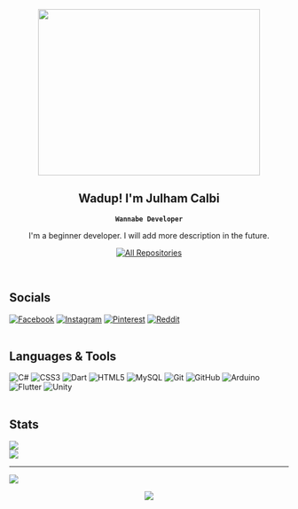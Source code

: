 <!-- ![MasterHead](https://user-images.githubusercontent.com/74038190/212284136-03988914-d899-44b4-b1d9-4eeccf656e44.gif) -->
 <div align="center">
  <img src="https://user-images.githubusercontent.com/74038190/216649441-c7a4d602-5d9b-4c5b-99d4-697bddf6f8e0.gif" width="400" height="300" />
</div> 

<div align="center">

## Wadup! I'm Julham Calbi
**`Wannabe Developer`** 

I'm a beginner developer. I will add more description in the future. <br/>
<p align="center">
  <a href="https://github.com/calbijul?tab=repositories" target="_blank"><img alt="All Repositories" title="All Repositories" src="https://img.shields.io/badge/-All%20Repos-2962FF?style=for-the-badge&logo=koding&logoColor=white"/></a>
</p>


</div>
<br/>


## Socials
[![Facebook](https://img.shields.io/badge/Facebook-%231877F2.svg?logo=Facebook&logoColor=white)](https://facebook.com/justcallmejul) 
[![Instagram](https://img.shields.io/badge/Instagram-%23E4405F.svg?logo=Instagram&logoColor=white)](https://instagram.com/kaizeelsama) 
[![Pinterest](https://img.shields.io/badge/Pinterest-%23E60023.svg?logo=Pinterest&logoColor=white)](https://pinterest.com/julwassup) 
[![Reddit](https://img.shields.io/badge/Reddit-%23FF4500.svg?logo=Reddit&logoColor=white)](https://reddit.com/user/GodtierKaizeel) 
<br/>
<br/>

## Languages & Tools

![C#](https://img.shields.io/badge/c%23-%23239120.svg?style=for-the-badge&logo=csharp&logoColor=white) 
![CSS3](https://img.shields.io/badge/css3-%231572B6.svg?style=for-the-badge&logo=css3&logoColor=white) 
![Dart](https://img.shields.io/badge/dart-%230175C2.svg?style=for-the-badge&logo=dart&logoColor=white) 
![HTML5](https://img.shields.io/badge/html5-%23E34F26.svg?style=for-the-badge&logo=html5&logoColor=white) 
![MySQL](https://img.shields.io/badge/mysql-4479A1.svg?style=for-the-badge&logo=mysql&logoColor=white) 
![Git](https://img.shields.io/badge/git-%23F05033.svg?style=for-the-badge&logo=git&logoColor=white) 
![GitHub](https://img.shields.io/badge/github-%23121011.svg?style=for-the-badge&logo=github&logoColor=white) 
![Arduino](https://img.shields.io/badge/-Arduino-00979D?style=for-the-badge&logo=Arduino&logoColor=white) 
![Flutter](https://img.shields.io/badge/Flutter-%2302569B.svg?style=for-the-badge&logo=Flutter&logoColor=white) 
![Unity](https://img.shields.io/badge/unity-%23000000.svg?style=for-the-badge&logo=unity&logoColor=white) 
<br/>
<br/>
## Stats
<!-- ![](https://github-readme-stats.vercel.app/api?username=calbijul&theme=transparent&hide_border=false&include_all_commits=false&count_private=false)<br/> -->
![](https://github-readme-streak-stats.herokuapp.com/?user=calbijul&theme=transparent&hide_border=false)<br/>
![](https://github-readme-stats.vercel.app/api/top-langs/?username=calbijul&theme=transparent&hide_border=false&include_all_commits=false&count_private=false&layout=compact)

---
[![](https://visitcount.itsvg.in/api?id=calbijul&icon=0&color=0)](https://visitcount.itsvg.in)

 <div align="center">
  <img src="https://user-images.githubusercontent.com/74038190/212747107-5b654ba5-31c6-4366-b42b-51b822e9bc52.gif" />
</div> 






